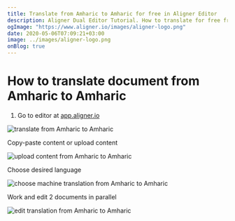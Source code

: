 ```yaml
---
title: Translate from Amharic to Amharic for free in Aligner Editor
description: Aligner Dual Editor Tutorial. How to translate for free from Amharic to Amharic. Aligner is multilingual document management platform. 
ogImage: "https://www.aligner.io/images/aligner-logo.png"
date: 2020-05-06T07:09:21+03:00
image: ../images/aligner-logo.png
onBlog: true
---
```


# How to translate document from Amharic to Amharic

1. Go to editor at [app.aligner.io](https://app.aligner.io "Aligner App web page")

![translate from Amharic to Amharic](../aligner-blank-editor.png "translate from Amharic to Amharic")

Copy-paste content or upload content

![upload content from Amharic to Amharic](../aligner-uploaded-document.png "upload content from Amharic to Amharic")

Choose desired language

![choose machine translation from Amharic to Amharic](../aligner-language-dropdown.png "choose machine translation from Amharic to Amharic")

Work and edit 2 documents in parallel

![edit translation from Amharic to Amharic](../aligner-double-sitded-editor.png "edit translation from Amharic to Amharic")


